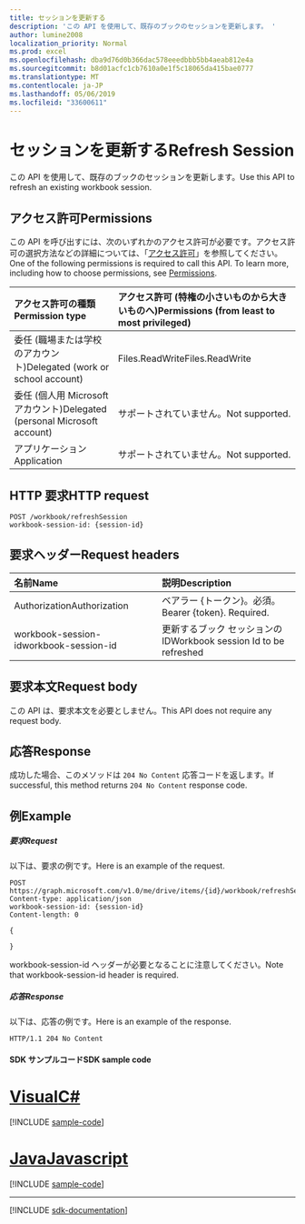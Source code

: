 ```yaml
---
title: セッションを更新する
description: 'この API を使用して、既存のブックのセッションを更新します。 '
author: lumine2008
localization_priority: Normal
ms.prod: excel
ms.openlocfilehash: dba9d76d0b366dac578eeedbbb5bb4aeab812e4a
ms.sourcegitcommit: b8d01acfc1cb7610a0e1f5c18065da415bae0777
ms.translationtype: MT
ms.contentlocale: ja-JP
ms.lasthandoff: 05/06/2019
ms.locfileid: "33600611"
---
```

# <a name="refresh-session"></a><span data-ttu-id="b564c-103">セッションを更新する</span><span class="sxs-lookup"><span data-stu-id="b564c-103">Refresh Session</span></span>

<span data-ttu-id="b564c-104">この API を使用して、既存のブックのセッションを更新します。</span><span class="sxs-lookup"><span data-stu-id="b564c-104">Use this API to refresh an existing workbook session.</span></span> 

## <a name="permissions"></a><span data-ttu-id="b564c-105">アクセス許可</span><span class="sxs-lookup"><span data-stu-id="b564c-105">Permissions</span></span>
<span data-ttu-id="b564c-p101">この API を呼び出すには、次のいずれかのアクセス許可が必要です。アクセス許可の選択方法などの詳細については、「[アクセス許可](/graph/permissions-reference)」を参照してください。</span><span class="sxs-lookup"><span data-stu-id="b564c-p101">One of the following permissions is required to call this API. To learn more, including how to choose permissions, see [Permissions](/graph/permissions-reference).</span></span>

|<span data-ttu-id="b564c-108">アクセス許可の種類</span><span class="sxs-lookup"><span data-stu-id="b564c-108">Permission type</span></span>      | <span data-ttu-id="b564c-109">アクセス許可 (特権の小さいものから大きいものへ)</span><span class="sxs-lookup"><span data-stu-id="b564c-109">Permissions (from least to most privileged)</span></span>              |
|:--------------------|:---------------------------------------------------------|
|<span data-ttu-id="b564c-110">委任 (職場または学校のアカウント)</span><span class="sxs-lookup"><span data-stu-id="b564c-110">Delegated (work or school account)</span></span> | <span data-ttu-id="b564c-111">Files.ReadWrite</span><span class="sxs-lookup"><span data-stu-id="b564c-111">Files.ReadWrite</span></span>    |
|<span data-ttu-id="b564c-112">委任 (個人用 Microsoft アカウント)</span><span class="sxs-lookup"><span data-stu-id="b564c-112">Delegated (personal Microsoft account)</span></span> | <span data-ttu-id="b564c-113">サポートされていません。</span><span class="sxs-lookup"><span data-stu-id="b564c-113">Not supported.</span></span>    |
|<span data-ttu-id="b564c-114">アプリケーション</span><span class="sxs-lookup"><span data-stu-id="b564c-114">Application</span></span> | <span data-ttu-id="b564c-115">サポートされていません。</span><span class="sxs-lookup"><span data-stu-id="b564c-115">Not supported.</span></span> |

## <a name="http-request"></a><span data-ttu-id="b564c-116">HTTP 要求</span><span class="sxs-lookup"><span data-stu-id="b564c-116">HTTP request</span></span>
<!-- { "blockType": "ignored" } -->
```http
POST /workbook/refreshSession
workbook-session-id: {session-id}
```
## <a name="request-headers"></a><span data-ttu-id="b564c-117">要求ヘッダー</span><span class="sxs-lookup"><span data-stu-id="b564c-117">Request headers</span></span>
| <span data-ttu-id="b564c-118">名前</span><span class="sxs-lookup"><span data-stu-id="b564c-118">Name</span></span>       | <span data-ttu-id="b564c-119">説明</span><span class="sxs-lookup"><span data-stu-id="b564c-119">Description</span></span>|
|:---------------|:----------|
| <span data-ttu-id="b564c-120">Authorization</span><span class="sxs-lookup"><span data-stu-id="b564c-120">Authorization</span></span>  | <span data-ttu-id="b564c-p102">ベアラー {トークン}。必須。</span><span class="sxs-lookup"><span data-stu-id="b564c-p102">Bearer {token}. Required.</span></span> |
| <span data-ttu-id="b564c-123">workbook-session-id</span><span class="sxs-lookup"><span data-stu-id="b564c-123">workbook-session-id</span></span> | <span data-ttu-id="b564c-124">更新するブック セッションの ID</span><span class="sxs-lookup"><span data-stu-id="b564c-124">Workbook session Id to be refreshed</span></span> |

## <a name="request-body"></a><span data-ttu-id="b564c-125">要求本文</span><span class="sxs-lookup"><span data-stu-id="b564c-125">Request body</span></span>
<span data-ttu-id="b564c-126">この API は、要求本文を必要としません。</span><span class="sxs-lookup"><span data-stu-id="b564c-126">This API does not require any request body.</span></span>

## <a name="response"></a><span data-ttu-id="b564c-127">応答</span><span class="sxs-lookup"><span data-stu-id="b564c-127">Response</span></span>

<span data-ttu-id="b564c-128">成功した場合、このメソッドは `204 No Content` 応答コードを返します。</span><span class="sxs-lookup"><span data-stu-id="b564c-128">If successful, this method returns `204 No Content` response code.</span></span>

## <a name="example"></a><span data-ttu-id="b564c-129">例</span><span class="sxs-lookup"><span data-stu-id="b564c-129">Example</span></span>
##### <a name="request"></a><span data-ttu-id="b564c-130">要求</span><span class="sxs-lookup"><span data-stu-id="b564c-130">Request</span></span>
<span data-ttu-id="b564c-131">以下は、要求の例です。</span><span class="sxs-lookup"><span data-stu-id="b564c-131">Here is an example of the request.</span></span>
<!-- {
  "blockType": "request",
  "name": "refresh_excel_session"
}-->
```http
POST https://graph.microsoft.com/v1.0/me/drive/items/{id}/workbook/refreshSession
Content-type: application/json
workbook-session-id: {session-id}
Content-length: 0

{

}
```

<span data-ttu-id="b564c-132">workbook-session-id ヘッダーが必要となることに注意してください。</span><span class="sxs-lookup"><span data-stu-id="b564c-132">Note that workbook-session-id header is required.</span></span> 


##### <a name="response"></a><span data-ttu-id="b564c-133">応答</span><span class="sxs-lookup"><span data-stu-id="b564c-133">Response</span></span>
<span data-ttu-id="b564c-134">以下は、応答の例です。</span><span class="sxs-lookup"><span data-stu-id="b564c-134">Here is an example of the response.</span></span> 

<!-- {
  "blockType": "response",
  "truncated": true
} -->
```http
HTTP/1.1 204 No Content
```
#### <a name="sdk-sample-code"></a><span data-ttu-id="b564c-135">SDK サンプルコード</span><span class="sxs-lookup"><span data-stu-id="b564c-135">SDK sample code</span></span>
# <a name="ctabcs"></a>[<span data-ttu-id="b564c-136">Visual</span><span class="sxs-lookup"><span data-stu-id="b564c-136">C#</span></span>](#tab/cs)
[!INCLUDE [sample-code](../includes/refresh_excel_session-Cs-snippets.md)]

# <a name="javascripttabjavascript"></a>[<span data-ttu-id="b564c-137">Java</span><span class="sxs-lookup"><span data-stu-id="b564c-137">Javascript</span></span>](#tab/javascript)
[!INCLUDE [sample-code](../includes/refresh_excel_session-Javascript-snippets.md)]

---

[!INCLUDE [sdk-documentation](../includes/snippets_sdk_documentation_link.md)]

<!-- {
  "type": "#page.annotation",
  "suppressions": [
    "Error: /api-reference/v1.0/api/workbook-refreshsession.md:\r\n      BookmarkMissing: '[#tab/cs](C#)'. Did you mean: #c (score: 5)",
    "Error: /api-reference/v1.0/api/workbook-refreshsession.md:\r\n      BookmarkMissing: '[#tab/javascript](Javascript)'. Did you mean: #javascript (score: 4)",
    "Warning: refresh_excel_session//api-reference/v1.0/api/workbook-refreshsession.md:
      Request includes a non-standard header: workbook-session-id"
  ]
}-->
